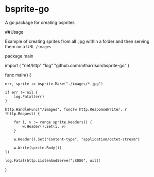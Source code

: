 bsprite-go
==========

A go package for creating bsprites

##Usage

Example of creating sprites from all .jpg within a folder and then serving them on a URL `/images`

  package main
  
  import (
  	"net/http"
  	"log"
  	"github.com/mtharrison/bsprite-go"
  )
  
  func main() {
  
  	err, sprite := bsprite.Make("./images/*.jpg")
  
  	if err != nil {
  		log.Fatal(err)
  	}
  
  	http.HandleFunc("/images", func(w http.ResponseWriter, r *http.Request) {
  
  		for i, v := range sprite.Headers() {
  			w.Header().Set(i, v)	
  		}
  
  		w.Header().Set("Content-type", "application/octet-stream")
  
  		w.Write(sprite.Body())
  	})
  
  	log.Fatal(http.ListenAndServe(":8080", nil))
  
  }
